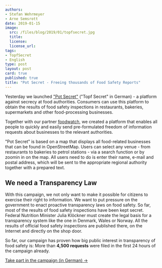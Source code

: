 ```yaml
---
authors: 
- Stefan Wehrmeyer
- Arne Semsrott
date: 2019-01-15
image:
  src: /files/blog/2019/01/topfsecret.jpg
  title: 
  license:
  license_url:
tags:
- TopfSecret
- English
type: post
layout: post
card: true
published: true
title: "Pot Secret - Freeing thousands of Food Safety Reports"
---
```


Yesterday we launched ["Pot Secret"](https://fragdenstaat.de/kampagnen/lebensmittelkontrolle/) ("Topf Secret" in German) - a platform against secrecy at food authorities. Consumers can use this platform to obtain the results of food safety inspections in restaurants, bakeries, supermarkets and other food-processing businesses.

Together with our partner [foodwatch](https://foodwatch.org/), we created a platform that enables all people to quickly and easily send pre-formulated freedom of information requests about businesses to the relevant authorities.

"Pot Secret" is based on a map that displays all food-related businesses that can be found in OpenStreetMap. Users can select any venue - from restaurants to bakeries to petrol stations - via a search function or by zoomin in on the map. All users need to do is enter their name, e-mail and postal address, which will be sent to the appropriate regional authority together with a prepared text.

## We need a Transparency Law

With this campaign, we not only want to make it possible for citizens to exercise their right to information. We want to put  pressure on the government to enact proactive transparency laws on food safety. So far, most of the results of food safety inspections have been kept secret. Federal Nutrition Minister Julia Klöckner must create the legal basis for a transparency system like the one in Denmark, Wales or Norway. All the results of official food safety inspections are published there, on the Internet and directly on the shop door.

So far, our campaign has proven how big public interest in transparency of food safety is: More than **4,500 requests** were filed in the first 24 hours of the campaign already.

[Take part in the campaign (in German) →](https://fragdenstaat.de/kampagnen/lebensmittelkontrolle/)
